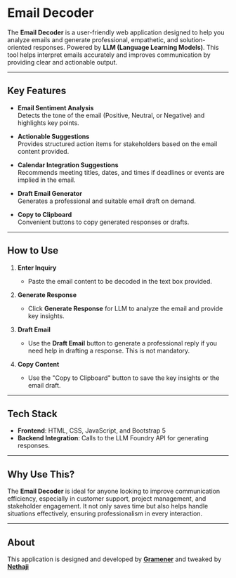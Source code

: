# Email Decoder

The **Email Decoder** is a user-friendly web application designed to help you analyze emails and generate professional, empathetic, and solution-oriented responses. Powered by **LLM (Language Learning Models)**. This tool helps interpret emails accurately and improves communication by providing clear and actionable output.

---

## Key Features

- **Email Sentiment Analysis**  
  Detects the tone of the email (Positive, Neutral, or Negative) and highlights key points.

- **Actionable Suggestions**  
  Provides structured action items for stakeholders based on the email content provided.

- **Calendar Integration Suggestions**  
  Recommends meeting titles, dates, and times if deadlines or events are implied in the email.

- **Draft Email Generator**  
  Generates a professional and suitable email draft on demand.

- **Copy to Clipboard**  
  Convenient buttons to copy generated responses or drafts.

---

## How to Use

1. **Enter Inquiry**  
   - Paste the email content to be decoded in the text box provided.

2. **Generate Response**  
   - Click **Generate Response** for LLM to analyze the email and provide key insights.

3. **Draft Email**  
   - Use the **Draft Email** button to generate a professional reply if you need help in drafting a response. This is not mandatory.

4. **Copy Content**  
   - Use the "Copy to Clipboard" button to save the key insights or the email draft.

---

## Tech Stack

- **Frontend**: HTML, CSS, JavaScript, and Bootstrap 5  
- **Backend Integration**: Calls to the LLM Foundry API for generating responses.

---

## Why Use This?

The **Email Decoder** is ideal for anyone looking to improve communication efficiency, especially in customer support, project management, and stakeholder engagement. It not only saves time but also helps handle situations effectively, ensuring professionalism in every interaction.

---

## About

This application is designed and developed by **[Gramener](https://gramener.com)** and tweaked by **[Nethaji](emailto:d.nethaji@straive.com)** 
